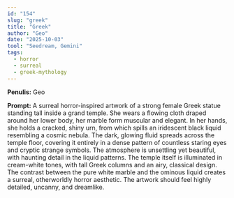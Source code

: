 ```yaml
---
id: "154"
slug: "greek"
title: "Greek"
author: "Geo"
date: "2025-10-03"
tool: "Seedream, Gemini"
tags:
  - horror
  - surreal
  - greek-mythology
---
```


**Penulis:** Geo

**Prompt:**
A surreal horror-inspired artwork of a strong female Greek statue standing tall inside a grand temple. She wears a flowing cloth draped around her lower body, her marble form muscular and elegant. In her hands, she holds a cracked, shiny urn, from which spills an iridescent black liquid resembling a cosmic nebula. The dark, glowing fluid spreads across the temple floor, covering it entirely in a dense pattern of countless staring eyes and cryptic strange symbols. The atmosphere is unsettling yet beautiful, with haunting detail in the liquid patterns. The temple itself is illuminated in cream-white tones, with tall Greek columns and an airy, classical design. The contrast between the pure white marble and the ominous liquid creates a surreal, otherworldly horror aesthetic. The artwork should feel highly detailed, uncanny, and dreamlike.

